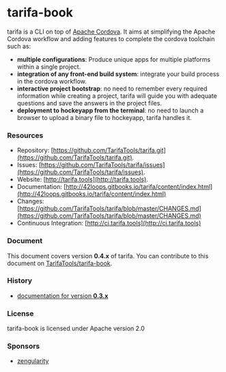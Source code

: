 # tarifa-book

tarifa is a CLI on top of [Apache Cordova](http://cordova.apache.org/).
It aims at simplifying the Apache Cordova workflow and adding features to complete the cordova toolchain such as:

* **multiple configurations**: Produce unique apps for multiple platforms within a single project.
* **integration of any front-end build system**: integrate your build process in the cordova workflow.
* **interactive project bootstrap**: no need to remember every required information while creating a project, tarifa will guide you
with adequate questions and save the answers in the project files.
* **deployment to hockeyapp from the terminal**: no need to launch a browser to upload a binary file to hockeyapp, tarifa handles it.

### Resources

* Repository: [https://github.com/TarifaTools/tarifa.git](https://github.com/TarifaTools/tarifa.git).
* Issues: [https://github.com/TarifaTools/tarifa/issues](https://github.com/TarifaTools/tarifa/issues).
* Website: [http://tarifa.tools](http://tarifa.tools).
* Documentation: [http://42loops.gitbooks.io/tarifa/content/index.html](http://42loops.gitbooks.io/tarifa/content/index.html)
* Changes: [https://github.com/TarifaTools/tarifa/blob/master/CHANGES.md](https://github.com/TarifaTools/tarifa/blob/master/CHANGES.md)
* Continuous Integration: [http://ci.tarifa.tools](http://ci.tarifa.tools)

### Document

This document covers version **0.4.x** of tarifa. You can contribute to this document on [TarifaTools/tarifa-book](https://github.com/TarifaTools/tarifa-book.git).

### History

* [documentation for version **0.3.x**](https://github.com/TarifaTools/tarifa-book/tree/0.3.0)

### License

tarifa-book is licensed under Apache version 2.0

### Sponsors

* [zengularity](http://zengularity.com)
